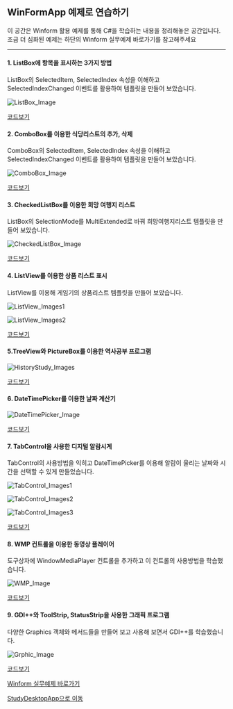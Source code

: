 ## WinFormApp 예제로 연습하기

이 공간은 Winform 활용 예제를 통해 C#을 학습하는 내용을 정리해놓은 공간입니다. 조금 더 심화된 예제는 하단의 Winform 실무예제 바로가기를 참고해주세요

----------

#### 1. ListBox에 항목을 표시하는 3가지 방법
ListBox의 SelectedItem, SelectedIndex 속성을 이해하고 SelectedIndexChanged 이벤트를 활용하여 템플릿을 만들어 보았습니다.


![ListBox_Image](https://github.com/zizi0308/StudyDesktopApp/blob/main/images/img_20210310_110303_001.png)

[코드보기](https://github.com/zizi0308/StudyDesktopApp/blob/main/WinformApp/ExcerciseWinApp/ListboxWinApp/FrmMain.cs)




#### 2. ComboBox를 이용한 식당리스트의 추가, 삭제
ComboBox의 SelectedItem, SelectedIndex 속성을 이해하고 SelectedIndexChanged 이벤트를 활용하여 템플릿을 만들어 보았습니다.

![ComboBox_Image](https://github.com/zizi0308/StudyDesktopApp/blob/main/images/img_20210310_110301_001.png)

[코드보기](https://github.com/zizi0308/StudyDesktopApp/blob/main/WinformApp/ExcerciseWinApp/RestaurenteSelApp/FrmMain.cs)




#### 3. CheckedListBox를 이용한 희망 여행지 리스트
ListBox의 SelectionMode를 MultiExtended로 바꿔 희망여행지리스트 템플릿을 만들어 보았습니다.


![CheckedListBox_Image](https://github.com/zizi0308/StudyDesktopApp/blob/main/images/img_20210310_120338_001.png)

[코드보기](https://github.com/zizi0308/StudyDesktopApp/blob/main/WinformApp/ExcerciseWinApp/TravelWishApp/FrmMain.cs)




#### 4. ListView를 이용한 상품 리스트 표시
ListView를 이용해 게임기의 상품리스트 템플릿을 만들어 보았습니다.


![ListView_Images1](https://github.com/zizi0308/StudyDesktopApp/blob/main/images/img_20210310_150325_001.png)

![ListView_Images2](https://github.com/zizi0308/StudyDesktopApp/blob/main/images/img_20210310_150349_001.png)

[코드보기](https://github.com/zizi0308/StudyDesktopApp/blob/main/WinformApp/ExcerciseWinApp/ListViewApp/FrmMain.cs)




#### 5.TreeView와 PictureBox를 이용한 역사공부 프로그램


![HistoryStudy_Images](https://github.com/zizi0308/StudyDesktopApp/blob/main/images/img_20210310_160300_001.png)

[코드보기](https://github.com/zizi0308/StudyDesktopApp/blob/main/WinformApp/ExcerciseWinApp/StudyHistoryApp/FrmMain.cs)



#### 6. DateTimePicker를 이용한 날짜 계산기


![DateTimePicker_Image](https://github.com/zizi0308/StudyDesktopApp/blob/main/images/img_20210310_170329_001.png)

[코드보기](https://github.com/zizi0308/StudyDesktopApp/blob/main/WinformApp/ExcerciseWinApp/DateCalcApp/FrmMain.Designer.cs)



#### 7. TabControl을 사용한 디지털 알람시계
TabControl의 사용방법을 익히고 DateTimePicker를 이용해 알람이 울리는 날짜와 시간을 선택할 수 있게 만들었습니다.

![TabControl_Images1](https://github.com/zizi0308/StudyDesktopApp/blob/main/images/img_20210313_180342_001.png)

![TabControl_Images2](https://github.com/zizi0308/StudyDesktopApp/blob/main/images/img_20210313_180336_001.png)

![TabControl_Images3](https://github.com/zizi0308/StudyDesktopApp/blob/main/images/img_20210313_180320_001.png)


[코드보기](https://github.com/zizi0308/StudyDesktopApp/blob/main/WinformApp/ExcerciseWinApp/AlarmClockApp/FrmAlarm.cs)



#### 8. WMP 컨트롤을 이용한 동영상 플레이어
도구상자에 WindowMediaPlayer 컨트롤을 추가하고 이 컨트롤의 사용방법을 학습했습니다.

![WMP_Image](https://github.com/zizi0308/StudyDesktopApp/blob/main/images/img_20210313_180306_001.png)


[코드보기](https://github.com/zizi0308/StudyDesktopApp/blob/main/WinformApp/ExcerciseWinApp/MoviePlayerApp/FrmPlayer.cs)



#### 9. GDI++와 ToolStrip, StatusStrip을 사용한 그래픽 프로그램
다양한 Graphics 객체와 메서드들을 만들어 보고 사용해 보면서 GDI++를 학습했습니다.

![Grphic_Image](https://github.com/zizi0308/StudyDesktopApp/blob/main/images/img_20210313_180359_001.png)


[코드보기](https://github.com/zizi0308/StudyDesktopApp/tree/main/WinformApp/ExcerciseWinApp/SimpleGraphicEditor)



[Winform 실무예제 바로가기](https://github.com/zizi0308/StudyDesktopApp/tree/main/WinformApp/WinExecutiveBank)


[StudyDesktopApp으로 이동](https://github.com/zizi0308/StudyDesktopApp)



